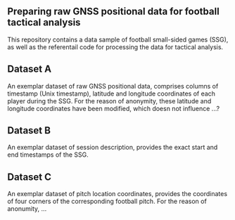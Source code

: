 Preparing raw GNSS positional data for football tactical analysis
---------------------------------------------------------
This repository contains a data sample of football small-sided games (SSG), as well as the referentail code for processing the data for tactical analysis.

Dataset A
---------------------------------------------------------
An exemplar dataset of raw GNSS positional data, comprises columns of timestamp (Unix timestamp), latitude and longitude coordinates of each player during the SSG.
For the reason of anonymity, these latitude and longitude coordinates have been modified, which doesn not influence ...?

Dataset B
---------------------------------------------------------
An exemplar dataset of session description, provides the exact start and end timestamps of the SSG.

Dataset C
---------------------------------------------------------
An exemplar dataset of pitch location coordinates, provides the coordinates of four corners of the corresponding football pitch. For the reason of anonumity, ...
